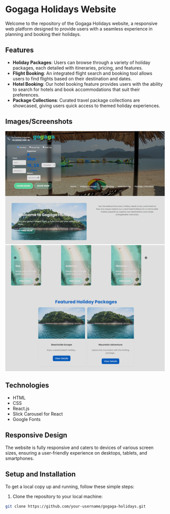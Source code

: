 # Gogaga Holidays Website

Welcome to the repository of the Gogaga Holidays website, a responsive web platform designed to provide users with a seamless experience in planning and booking their holidays.

## Features

- **Holiday Packages**: Users can browse through a variety of holiday packages, each detailed with itineraries, pricing, and features.
- **Flight Booking**: An integrated flight search and booking tool allows users to find flights based on their destination and dates.
- **Hotel Booking**: Our hotel booking feature provides users with the ability to search for hotels and book accommodations that suit their preferences.
- **Package Collections**: Curated travel package collections are showcased, giving users quick access to themed holiday experiences.


## Images/Screenshots
![alt text](image.png)
![alt text](image-1.png)
## Technologies

- HTML
- CSS
- React.js
- Slick Carousel for React
- Google Fonts

## Responsive Design

The website is fully responsive and caters to devices of various screen sizes, ensuring a user-friendly experience on desktops, tablets, and smartphones.

## Setup and Installation

To get a local copy up and running, follow these simple steps:

1. Clone the repository to your local machine:

```bash
git clone https://github.com/your-username/gogaga-holidays.git

